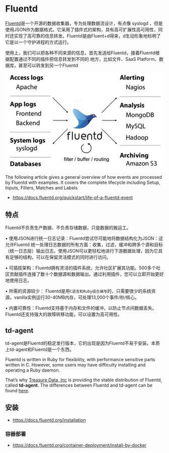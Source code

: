 # Fluentd

[Fluentd](https://www.fluentd.org/architecture)是一个开源的数据收集器，专为处理数据流设计，有点像 syslogd ，但是使用JSON作为数据格式。它采用了插件式的架构，具有高可扩展性高可用性，同时还实现了高可靠的信息转发。Fluentd是由Fluent+d得来，d生动形象地标明了它是以一个守护进程的方式运行。

使用上，我们可以把各种不同来源的信息，首先发送给Fluentd，接着Fluentd根据配置通过不同的插件把信息转发到不同的 地方，比如文件、SaaS Platform、数据库，甚至可以转发到另一个Fluentd

![fluentd-1](./_images/fluentd-1.png)

The following article gives a general overview of how events are processed by Fluentd with examples. It covers the complete lifecycle including Setup, Inputs, Filters, Matches and Labels

- <https://docs.fluentd.org/quickstart/life-of-a-fluentd-event>

## 特点

Fluentd不负责生产数据、不负责存储数据，只是数据的搬运工。

• 使用JSON进行统一日志记录：Fluentd尝试尽可能地将数据结构化为JSON：这允许Fluentd 统一处理日志数据的所有方面：收集，过滤，缓冲和跨多个源和目标（统一日志层）输出日志。使用JSON可以更轻松地进行下游数据处理，因为它具有足够的结构，可以在保留灵活模式的同时进行访问。

• 可插拔架构：Fluentd拥有灵活的插件系统，允许社区扩展其功能。500多个社区贡献插件连接了数十个数据源和数据输出。通过利用插件，您可以立即开始更好地使用日志。

• 所需的资源较少： Fluentd是用`C语言和Ruby组合编写`的，只需要很少的系统资源。vanilla实例运行30-40MB内存，可处理13,000个事件/秒/核心。

• 内置可靠性：Fluentd支持基于内存和文件的缓冲，以防止节点间数据丢失。Fluentd还支持强大的故障转移功能，可以设置为高可用性。

## td-agent

td-agent是Fluentd的稳定发行版本，它的出现是因为Fluentd不易于安装。本质上td-agent和Fluentd是一个东西。

Fluentd is written in Ruby for flexibility, with performance sensitive parts written in C. However, some users may have difficulty installing and operating a Ruby daemon.

That’s why [Treasure Data, Inc](https://www.treasuredata.com/) is providing the stable distribution of Fluentd, called **td-agent**. The differences between Fluentd and td-agent can be found [here](https://www.fluentd.org/faqs).

## 安装

- <https://docs.fluentd.org/installation>

### 容器部署

- <https://docs.fluentd.org/container-deployment/install-by-docker>
